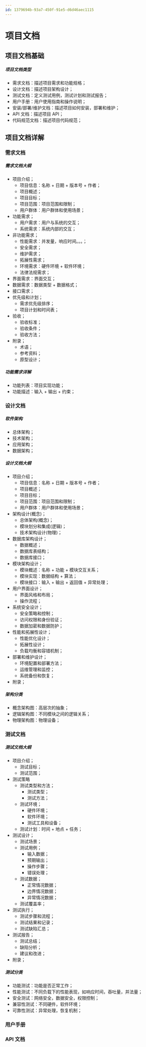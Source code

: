 ```yaml
---
id: 1379694b-93a7-450f-91e5-d6d46aec1115
---
```


# 项目文档

## 项目文档基础

##### 项目文档类型

- 需求文档：描述项目需求和功能规格；
- 设计文档：描述项目架构设计；
- 测试文档：定义测试用例，测试计划和测试报告；
- 用户手册：用户使用指南和操作说明；
- 安装/部署/维护文档：描述项目如何安装，部署和维护；
- API 文档：描述项目 API；
- 代码规范文档：描述项目代码规范；

## 项目文档详解

### 需求文档

##### 需求文档大纲

- 项目介绍；
  - 项目信息：名称 + 日期 + 版本号 + 作者；
  - 项目概述；
  - 项目目标；
  - 项目范围：项目范围和限制；
  - 用户群体：用户群体和使用场景；
- 功能需求；
  - 用户需求：用户与系统的交互；
  - 系统需求：系统内部的交互；
- 非功能需求；
  - 性能需求：并发量，响应时间。。。；
  - 安全需求；
  - 维护需求；
  - 拓展性需求；
  - 环境需求：硬件环境 + 软件环境；
  - 法律法规需求；
- 界面需求：界面交互；
- 数据需求：数据类型 + 数据格式；
- 接口需求；
- 优先级和计划；
  - 需求优先级排序；
  - 项目计划和时间表；
- 验收；
  - 验收标准；
  - 验收条件；
  - 验收方法；
- 附录；
  - 术语；
  - 参考资料；
  - 原型设计；

##### 功能需求详解

- 功能列表：项目实现功能；
- 功能描述：输入 + 输出 + 约束；

### 设计文档

##### 软件架构

- 总体架构；
- 技术架构；
- 应用架构；
- 数据架构；

##### 设计文档大纲

- 项目介绍；
  - 项目信息：名称 + 日期 + 版本号 + 作者；
  - 项目概述；
  - 项目目标；
  - 项目范围：项目范围和限制；
  - 用户群体：用户群体和使用场景；
- 架构设计(概念)；
  - 总体架构(概念)；
  - 模块划分和集成(逻辑)；
  - 技术架构设计(物理)；
- 数据库架构设计；
  - 数据概述；
  - 数据库表结构；
  - 数据库接口；
- 模块架构设计；
  - 模块概述：名称 + 功能 + 模块交互关系；
  - 模块实现：数据结构 + 算法；
  - 模块接口：输入 + 输出 + 返回值 + 异常处理；
- 用户界面设计；
  - 界面风格和布局；
  - 操作流程；
- 系统安全设计；
  - 安全策略和控制；
  - 访问权限和身份验证；
  - 数据加密和数据防护；
- 性能和拓展性设计；
  - 性能优化设计；
  - 拓展性设计；
  - 负载均衡和容错机制；
- 部署和维护设计；
  - 环境配置和部署方法；
  - 运维管理和监控；
  - 系统备份和恢复；
- 附录；

##### 架构分类

- 概念架构图：高层次的抽象；
- 逻辑架构图：不同模块之间的逻辑关系；
- 物理架构图：物理设备；

### 测试文档

##### 测试文档大纲

- 项目介绍；
  - 测试目标；
  - 测试范围；
- 测试策略
  - 测试类型和方法；
    - 测试类型；
    - 测试方法；
  - 测试环境；
    - 硬件环境；
    - 软件环境；
    - 测试工具和设备；
  - 测试计划：时间 + 地点 + 任务；
- 测试设计；
  - 测试场景；
  - 测试用例；
    - 输入数据；
    - 预期输出；
    - 操作步骤；
    - 错误处理；
  - 测试数据；
    - 正常情况数据；
    - 边界情况数据；
    - 异常情况数据；
  - 测试覆盖率；
- 测试执行；
  - 测试步骤和流程；
  - 测试结果和记录；
  - 测试缺陷汇总；
- 测试报告；
  - 测试总结；
  - 缺陷分析；
  - 建议和改进；
- 附录；

##### 测试分类

- 功能测试：功能是否正常工作；
- 性能测试：不同负载下的性能表现，如响应时间，吞吐量，并法量；
- 安全测试：网络安全，数据安全，权限控制；
- 兼容性测试：不同硬件，软件环境；
- 可靠性测试：异常处理，恢复机制；

### 用户手册

### API 文档
